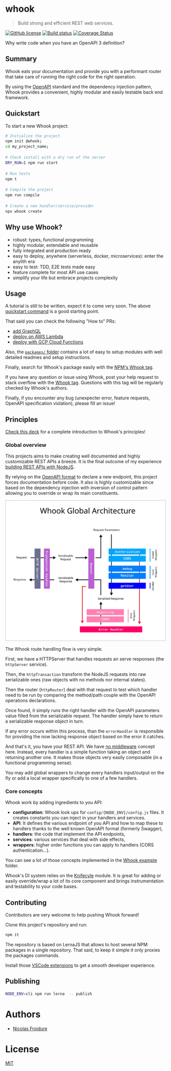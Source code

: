 [//]: # ( )
[//]: # (This file is automatically generated by a `metapak`)
[//]: # (module. Do not change it  except between the)
[//]: # (`content:start/end` flags, your changes would)
[//]: # (be overridden.)
[//]: # ( )
# whook
> Build strong and efficient REST web services.

[![GitHub license](https://img.shields.io/badge/license-MIT-blue.svg)](https://github.com/nfroidure/whook/blob/master/LICENSE)
[![Build status](https://travis-ci.com/nfroidure/whook.svg?branch=master)](https://travis-ci.com/github/nfroidure/whook)
[![Coverage Status](https://coveralls.io/repos/github/nfroidure/whook/badge.svg?branch=master)](https://coveralls.io/github/nfroidure/whook?branch=master)


[//]: # (::contents:start)

Why write code when you have an OpenAPI 3 definition?

## Summary

Whook eats your documentation and provide you with a
performant router that take care of running the right
code for the right operation.

By using the [OpenAPI](https://www.openapis.org/) standard and
the dependency injection pattern, Whook provides a convenient,
highly modular and easily testable back end framework.

## Quickstart

To start a new Whook project:

```sh
# Initialize the project
npm init @whook;
cd my_project_name;

# Check install with a dry run of the server
DRY_RUN=1 npm run start

# Run tests
npm t

# Compile the project
npm run compile

# Create a new handler/service/provider
npx whook create
```

## Why use Whook?

- robust: types, functional programming
- highly modular, extendable and reusable
- fully integrated and production ready
- easy to deploy, anywhere (serverless, docker, microservices): enter the anylith era
- easy to test: TDD, E2E tests made easy
- feature complete for most API use cases
- simplify your life but embrace projects complexity

## Usage

A tutorial is still to be written, expect it to come very soon.
The above [quickstart command](#quickstart) is a good starting point.

That said you can check the following "How to" PRs:

- [add GraphQL](https://github.com/nfroidure/whook/pull/62)
- [deploy on AWS Lambda](https://github.com/nfroidure/whook/pull/54)
- [deploy with GCP Cloud Functions](https://github.com/nfroidure/whook/pull/66)

Also, the [`packages/` folder](./packages) contains a lot of easy to
setup modules with well detailed readmes and setup instructions.

Finally, search for Whook's package easily with the
[NPM's Whook tag](https://www.npmjs.com/search?q=keywords:whook).

If you have any question or issue using Whook, post your help request
to stack overflow with the
[Whook tag](https://stackoverflow.com/questions/ask?tags=whook).
Questions with this tag will be regularly checked by Whook's authors.

Finally, if you encounter any bug (unexpecter error, feature requests,
OpenAPI specification violation), please fill an issue!

## Principles

[Check this deck](https://slides.com/nfroidure/introducing-whook)
for a complete introduction to Whook's principles!

### Global overview

This projects aims to make creating well documented and highly
customizable REST APIs a breeze. It is the final outcome of my experience
[building REST APIs with NodeJS](https://insertafter.com/en/blog/http_rest_apis_with_nodejs.html).

By relying on the [OpenAPI format](https://www.openapis.org/)
to declare a new endpoint, this project forces documentation before code.
It also is highly customizable since based on the dependency injection
with inversion of control pattern allowing you to override or wrap its main
constituents.

![Architecture Overview](./overview.svg)

The Whook route handling flow is very simple.

First, we have a HTTPServer that handles requests an serve responses
(the `httpServer` service).

Then, the `httpTransaction` transform the NodeJS requests into raw
serializable ones (raw objects with no methods nor internal states).

Then the router (`httpRouter`) deal with that request to test which
handler need to be run by comparing the method/path couple with the
OpenAPI operations declarations.

Once found, it simply runs the right handler with the OpenAPI
parameters value filled from the serializable request. The handler
simply have to return a serializable response object in turn.

If any error occurs within this process, than the `errorHandler`
is responsible for providing the now lacking response object
based on the error it catches.

And that's it, you have your REST API. We have
[no middleware](http://insertafter.com/en/blog/no_more_middlewares.html)
concept here. Instead, every handler is a simple function taking an object
and returning another one. It makes those objects very easily composable
(in a functional programming sense).

You may add global wrappers to change every handlers input/output on the
fly or add a local wrapper specifically to one of a few handlers.

### Core concepts

Whook work by adding ingredients to you API:

- **configuration**: Whook look ups for `config/{NODE_ENV}/config.js` files.
  It creates constants you can inject in your handlers and services.
- **API**: It defines the various endpoint of you API and how to map these
  to handlers thanks to the well known OpenAPI format (formerly Swagger),
- **handlers**: the code that implement the API endpoints,
- **services**: various services that deal with side effects,
- **wrappers**: higher order functions you can apply to handlers (CORS
  authentication...).

You can see a lot of those concepts implemented in the
[Whook example](./packages/whook-example) folder.

Whook's DI system relies on the
[Knifecyle](https://github.com/nfroidure/knifecycle) module.
It is great for adding or easily override/wrap a lot of its core
component and brings instrumentation and testability to your code
bases.

## Contributing

Contributors are very welcome to help pushing Whook forward!

Clone this project's repository and run:

```sh
npm it
```

The repository is based on LernaJS that allows to host several NPM
packages in a single repository. That said, to keep it simple
it only proxies the packages commands.

Install those [VSCode extensions](https://insertafter.com/en/blog/my_vscode_configuration.html)
to get a smooth developer experience.

## Publishing

```sh
NODE_ENV=cli npm run lerna  -- publish
```


[//]: # (::contents:end)

# Authors
- [Nicolas Froidure](http://insertafter.com/en/index.html)

# License
[MIT](https://github.com/nfroidure/whook/blob/master/LICENSE)
